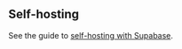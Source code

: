 ## Self-hosting
See the guide to [self-hosting with
Supabase](https://github.com/radio4000/supabase/blob/main/self-hosting.md).
